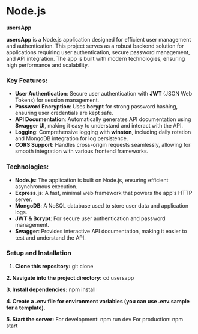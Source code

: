 # **Node.js**
 
**usersApp**

**usersApp** is a Node.js application designed for efficient user management and authentication. This project serves as a robust backend solution for applications requiring user authentication, secure password management, and API integration. The app is built with modern technologies, ensuring high performance and scalability.

### **Key Features:**
- **User Authentication**: Secure user authentication with **JWT** (JSON Web Tokens) for session management.
- **Password Encryption**: Uses **bcrypt** for strong password hashing, ensuring user credentials are kept safe.
- **API Documentation**: Automatically generates API documentation using **Swagger UI**, making it easy to understand and interact with the API.
- **Logging**: Comprehensive logging with **winston**, including daily rotation and MongoDB integration for log persistence.
- **CORS Support**: Handles cross-origin requests seamlessly, allowing for smooth integration with various frontend frameworks.

### **Technologies:**
- **Node.js**: The application is built on Node.js, ensuring efficient asynchronous execution.
- **Express.js**: A fast, minimal web framework that powers the app's HTTP server.
- **MongoDB**: A NoSQL database used to store user data and application logs.
- **JWT & Bcrypt**: For secure user authentication and password management.
- **Swagger**: Provides interactive API documentation, making it easier to test and understand the API.

### **Setup and Installation**

1. **Clone this repository:**
    git clone

**2. Navigate into the project directory:**
    cd usersapp

**3. Install dependencies:**
    npm install

**4. Create a .env file for environment variables (you can use .env.sample for a template).**

**5. Start the server:**
    For development:
    npm run dev
    For production:
    npm start